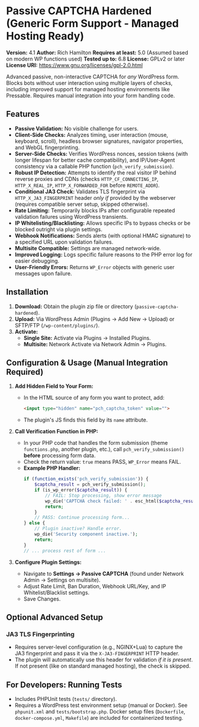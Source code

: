 # Passive CAPTCHA Hardened (Generic Form Support - Managed Hosting Ready)

**Version:** 4.1
**Author:** Rich Hamilton
**Requires at least:** 5.0 (Assumed based on modern WP functions used)
**Tested up to:** 6.8
**License:** GPLv2 or later
**License URI:** https://www.gnu.org/licenses/gpl-2.0.html

Advanced passive, non-interactive CAPTCHA for *any* WordPress form. Blocks bots without user interaction using multiple layers of checks, including improved support for managed hosting environments like Pressable. Requires manual integration into your form handling code.

## Features

* **Passive Validation:** No visible challenge for users.
* **Client-Side Checks:** Analyzes timing, user interaction (mouse, keyboard, scroll), headless browser signatures, navigator properties, and WebGL fingerprinting.
* **Server-Side Checks:** Verifies WordPress nonces, session tokens (with longer lifespan for better cache compatibility), and IP/User-Agent consistency via a callable PHP function (`pch_verify_submission`).
* **Robust IP Detection:** Attempts to identify the real visitor IP behind reverse proxies and CDNs (checks `HTTP_CF_CONNECTING_IP`, `HTTP_X_REAL_IP`, `HTTP_X_FORWARDED_FOR` before `REMOTE_ADDR`).
* **Conditional JA3 Check:** Validates TLS fingerprint via `HTTP_X_JA3_FINGERPRINT` header *only if* provided by the webserver (requires compatible server setup, skipped otherwise).
* **Rate Limiting:** Temporarily blocks IPs after configurable repeated validation failures using WordPress transients.
* **IP Whitelisting/Blacklisting:** Allows specific IPs to bypass checks or be blocked outright via plugin settings.
* **Webhook Notifications:** Sends alerts (with optional HMAC signature) to a specified URL upon validation failures.
* **Multisite Compatible:** Settings are managed network-wide.
* **Improved Logging:** Logs specific failure reasons to the PHP error log for easier debugging.
* **User-Friendly Errors:** Returns `WP_Error` objects with generic user messages upon failure.

## Installation

1.  **Download:** Obtain the plugin zip file or directory (`passive-captcha-hardened`).
2.  **Upload:** Via WordPress Admin (Plugins -> Add New -> Upload) or SFTP/FTP (`/wp-content/plugins/`).
3.  **Activate:**
    * **Single Site:** Activate via Plugins -> Installed Plugins.
    * **Multisite:** Network Activate via Network Admin -> Plugins.

## Configuration & Usage (Manual Integration Required)

1.  **Add Hidden Field to Your Form:**
    * In the HTML source of any form you want to protect, add:
        ```html
        <input type="hidden" name="pch_captcha_token" value="">
        ```
    * The plugin's JS finds this field by its `name` attribute.

2.  **Call Verification Function in PHP:**
    * In your PHP code that handles the form submission (theme `functions.php`, another plugin, etc.), call `pch_verify_submission()` **before** processing form data.
    * Check the return value: `true` means PASS, `WP_Error` means FAIL.
    * **Example PHP Handler:**
        ```php
        if (function_exists('pch_verify_submission')) {
            $captcha_result = pch_verify_submission();
            if (is_wp_error($captcha_result)) {
                // FAIL: Stop processing, show error message
                wp_die('CAPTCHA check failed: ' . esc_html($captcha_result->get_error_message()));
                return;
            }
            // PASS: Continue processing form...
        } else {
            // Plugin inactive? Handle error.
            wp_die('Security component inactive.');
            return;
        }
        // ... process rest of form ...
        ```

3.  **Configure Plugin Settings:**
    * Navigate to **Settings -> Passive CAPTCHA** (found under Network Admin -> Settings on multisite).
    * Adjust Rate Limit, Ban Duration, Webhook URL/Key, and IP Whitelist/Blacklist settings.
    * Save Changes.

## Optional Advanced Setup

### JA3 TLS Fingerprinting

* Requires server-level configuration (e.g., NGINX+Lua) to capture the JA3 fingerprint and pass it via the `X-JA3-FINGERPRINT` HTTP header.
* The plugin will automatically use this header for validation *if it is present*. If not present (like on standard managed hosting), the check is skipped.

## For Developers: Running Tests

* Includes PHPUnit tests (`tests/` directory).
* Requires a WordPress test environment setup (manual or Docker). See `phpunit.xml` and `tests/bootstrap.php`. Docker setup files (`Dockerfile`, `docker-compose.yml`, `Makefile`) are included for containerized testing.

